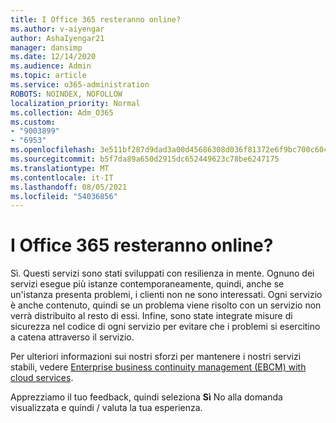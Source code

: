 ```yaml
---
title: I Office 365 resteranno online?
ms.author: v-aiyengar
author: AshaIyengar21
manager: dansimp
ms.date: 12/14/2020
ms.audience: Admin
ms.topic: article
ms.service: o365-administration
ROBOTS: NOINDEX, NOFOLLOW
localization_priority: Normal
ms.collection: Adm_O365
ms.custom:
- "9003899"
- "6953"
ms.openlocfilehash: 3e511bf287d9dad3a00d45686308d036f81372e6f9bc700c6043ed76aa5b184e
ms.sourcegitcommit: b5f7da89a650d2915dc652449623c78be6247175
ms.translationtype: MT
ms.contentlocale: it-IT
ms.lasthandoff: 08/05/2021
ms.locfileid: "54036856"
---
```

# <a name="will-office-365-services-stay-online"></a>I Office 365 resteranno online?

Sì. Questi servizi sono stati sviluppati con resilienza in mente. Ognuno dei servizi esegue più istanze contemporaneamente, quindi, anche se un'istanza presenta problemi, i clienti non ne sono interessati. Ogni servizio è anche contenuto, quindi se un problema viene risolto con un servizio non verrà distribuito al resto di essi. Infine, sono state integrate misure di sicurezza nel codice di ogni servizio per evitare che i problemi si esercitino a catena attraverso il servizio.

Per ulteriori informazioni sui nostri sforzi per mantenere i nostri servizi stabili, vedere [Enterprise business continuity management (EBCM) with cloud services](https://go.microsoft.com/fwlink/?linkid=2124377).

Apprezziamo il tuo feedback, quindi seleziona **Sì** No alla domanda visualizzata e quindi /  valuta la tua esperienza.
